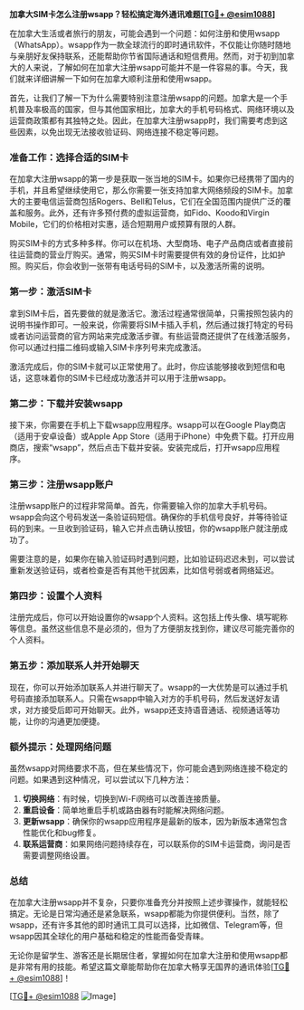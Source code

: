 **加拿大SIM卡怎么注册wsapp？轻松搞定海外通讯难题[[TG💪+ @esim1088](https://t.me/s/esim1088)]**

在加拿大生活或者旅行的朋友，可能会遇到一个问题：如何注册和使用wsapp（WhatsApp）。wsapp作为一款全球流行的即时通讯软件，不仅能让你随时随地与亲朋好友保持联系，还能帮助你节省国际通话和短信费用。然而，对于初到加拿大的人来说，了解如何在加拿大注册wsapp可能并不是一件容易的事。今天，我们就来详细讲解一下如何在加拿大顺利注册和使用wsapp。

首先，让我们了解一下为什么需要特别注意注册wsapp的问题。加拿大是一个手机普及率极高的国家，但与其他国家相比，加拿大的手机号码格式、网络环境以及运营商政策都有其独特之处。因此，在加拿大注册wsapp时，我们需要考虑到这些因素，以免出现无法接收验证码、网络连接不稳定等问题。

### 准备工作：选择合适的SIM卡

在加拿大注册wsapp的第一步是获取一张当地的SIM卡。如果你已经携带了国内的手机，并且希望继续使用它，那么你需要一张支持加拿大网络频段的SIM卡。加拿大的主要电信运营商包括Rogers、Bell和Telus，它们在全国范围内提供广泛的覆盖和服务。此外，还有许多预付费的虚拟运营商，如Fido、Koodo和Virgin Mobile，它们的价格相对实惠，适合短期用户或预算有限的人群。

购买SIM卡的方式多种多样。你可以在机场、大型商场、电子产品商店或者直接前往运营商的营业厅购买。通常，购买SIM卡时需要提供有效的身份证件，比如护照。购买后，你会收到一张带有电话号码的SIM卡，以及激活所需的说明。

### 第一步：激活SIM卡

拿到SIM卡后，首先要做的就是激活它。激活过程通常很简单，只需按照包装内的说明书操作即可。一般来说，你需要将SIM卡插入手机，然后通过拨打特定的号码或者访问运营商的官方网站来完成激活步骤。有些运营商还提供了在线激活服务，你可以通过扫描二维码或输入SIM卡序列号来完成激活。

激活完成后，你的SIM卡就可以正常使用了。此时，你应该能够接收到短信和电话，这意味着你的SIM卡已经成功激活并可以用于注册wsapp。

### 第二步：下载并安装wsapp

接下来，你需要在手机上下载wsapp应用程序。wsapp可以在Google Play商店（适用于安卓设备）或Apple App Store（适用于iPhone）中免费下载。打开应用商店，搜索“wsapp”，然后点击下载并安装。安装完成后，打开wsapp应用程序。

### 第三步：注册wsapp账户

注册wsapp账户的过程非常简单。首先，你需要输入你的加拿大手机号码。wsapp会向这个号码发送一条验证码短信。确保你的手机信号良好，并等待验证码的到来。一旦收到验证码，输入它并点击确认按钮，你的wsapp账户就注册成功了。

需要注意的是，如果你在输入验证码时遇到问题，比如验证码迟迟未到，可以尝试重新发送验证码，或者检查是否有其他干扰因素，比如信号弱或者网络延迟。

### 第四步：设置个人资料

注册完成后，你可以开始设置你的wsapp个人资料。这包括上传头像、填写昵称等信息。虽然这些信息不是必须的，但为了方便朋友找到你，建议尽可能完善你的个人资料。

### 第五步：添加联系人并开始聊天

现在，你可以开始添加联系人并进行聊天了。wsapp的一大优势是可以通过手机号码直接添加联系人。只需在wsapp中输入对方的手机号码，然后发送好友请求，对方接受后即可开始聊天。此外，wsapp还支持语音通话、视频通话等功能，让你的沟通更加便捷。

### 额外提示：处理网络问题

虽然wsapp对网络要求不高，但在某些情况下，你可能会遇到网络连接不稳定的问题。如果遇到这种情况，可以尝试以下几种方法：

1. **切换网络**：有时候，切换到Wi-Fi网络可以改善连接质量。
2. **重启设备**：简单地重启手机或路由器有时能解决网络问题。
3. **更新wsapp**：确保你的wsapp应用程序是最新的版本，因为新版本通常包含性能优化和bug修复。
4. **联系运营商**：如果网络问题持续存在，可以联系你的SIM卡运营商，询问是否需要调整网络设置。

### 总结

在加拿大注册wsapp并不复杂，只要你准备充分并按照上述步骤操作，就能轻松搞定。无论是日常沟通还是紧急联系，wsapp都能为你提供便利。当然，除了wsapp，还有许多其他的即时通讯工具可以选择，比如微信、Telegram等，但wsapp因其全球化的用户基础和稳定的性能而备受青睐。

无论你是留学生、游客还是长期居住者，掌握如何在加拿大注册和使用wsapp都是非常有用的技能。希望这篇文章能帮助你在加拿大畅享无国界的通讯体验[[TG💪+ @esim1088](https://t.me/s/esim1088)]！

[[TG💪+ @esim1088](https://t.me/s/esim1088) ![Image](https://i.postimg.cc/4NQfJmqS/Snipaste-2025-05-13-00-14-12.png)]